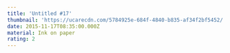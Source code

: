```yaml
---
title: 'Untitled #17'
thumbnail: 'https://ucarecdn.com/5784925e-684f-4840-b835-af34f2bf5452/'
date: 2015-11-17T08:35:00.000Z
material: Ink on paper
rating: 2
---
```


